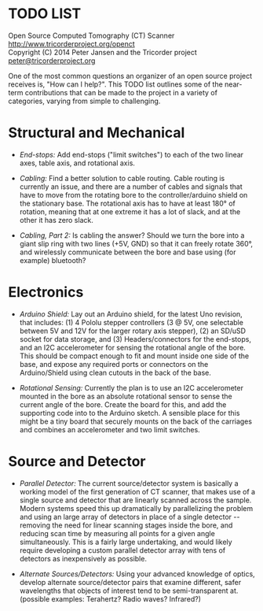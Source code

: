 TODO LIST
======

Open Source Computed Tomography (CT) Scanner <br>
http://www.tricorderproject.org/openct <br>
Copyright (C) 2014  Peter Jansen and the Tricorder project <br>
peter@tricorderproject.org <br>

One of the most common questions an organizer of an open source project receives is, "How can I help?".  This TODO list outlines some of the near-term contributions that can be made to the project in a variety of categories, varying from simple to challenging. 

# Structural and Mechanical

- *End-stops:* Add end-stops ("limit switches") to each of the two linear axes, table axis, and rotational axis. 

- *Cabling:* Find a better solution to cable routing.  Cable routing is currently an issue, and there are a number of cables and signals that have to move from the rotating bore to the controller/arduino shield on the stationary base.  The rotational axis has to have at least 180&deg; of rotation, meaning that at one extreme it has a lot of slack, and at the other it has zero slack.  

- *Cabling, Part 2:* Is cabling the answer?  Should we turn the bore into a giant slip ring with two lines (+5V, GND) so that it can freely rotate 360&deg;, and wirelessly communicate between the bore and base using (for example) bluetooth? 

# Electronics

- *Arduino Shield:* Lay out an Arduino shield, for the latest Uno revision, that includes: (1) 4 Pololu stepper controllers (3 @ 5V, one selectable between 5V and 12V for the larger rotary axis stepper), (2) an SD/uSD socket for data storage, and (3) Headers/connectors for the end-stops, and an I2C accelerometer for sensing the rotational angle of the bore.  This should be compact enough to fit and mount inside one side of the base, and expose any required ports or connectors on the Arduino/Shield using clean cutouts in the back of the base. 

- *Rotational Sensing:* Currently the plan is to use an I2C accelerometer mounted in the bore as an absolute rotational sensor to sense the current angle of the bore.  Create the board for this, and add the supporting code into to the Arduino sketch.  A sensible place for this might be a tiny board that securely mounts on the back of the carriages and combines an accelerometer and two limit switches.  

# Source and Detector

- *Parallel Detector:* The current source/detector system is basically a working model of the first generation of CT scanner, that makes use of a single source and detector that are linearly scanned across the sample.  Modern systems speed this up dramatically by parallelizing the problem and using an large array of detectors in place of a single detector -- removing the need for linear scanning stages inside the bore, and reducing scan time by measuring all points for a given angle simultaneously.  This is a fairly large undertaking, and would likely require developing a custom parallel detector array with tens of detectors as inexpensively as possible.  

- *Alternate Sources/Detectors:* Using your advanced knowledge of optics, develop alternate source/detector pairs that examine different, safer wavelengths that objects of interest tend to be semi-transparent at.  (possible examples: Terahertz? Radio waves? Infrared?)

